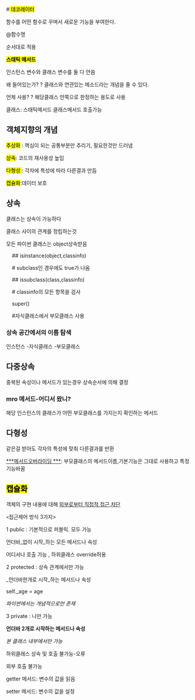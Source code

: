 #<mark> 데코레이터</mark>

함수를 어떤 함수로 꾸며서 새로운 기능을 부여한다.

@함수명

순서대로 적용



<mark>**스태틱 메서드**</mark>

인스턴스 변수와 클래스 변수를 둘 다 안씀

왜 들어있는가? ? 클래스와 연관있는 메소드라는 개념을 줄 수 있다.

언제 사용? ? 해당클래스 안쪽으로 한정하는 용도로 사용

클래스: 스태틱메서드 클래스메서드 호출가능




## 객체지향의 개념

<mark>추상화</mark> : 핵심이 되는 공통부분만 추리기, 필요한것만 드러냄

<mark>상속</mark>: 코드의 재사용성 높임

<mark>다형성 </mark>: 각자에 특성에 따라 다른결과 만듬

<mark>캡슐화</mark>:데이터 보호



## 상속

클래스는 상속이 가능하다

클래스 사이의 관계를 정립하는것

모든 파이썬 클래스는 object상속받음



    ## isinstance(object,classinfo)

    # subclass인 경우에도 true가 나옴



    ## issubclass(class,classinfo)

    # classinfo의 모든 항목을 검사



    super()

    #자식클래스에서 부모클래스 사용

### 상속 공간에서의 이름 탐색

인스턴스 -자식클래스 -부모클래스

## 다중상속

중복된 속성이나 메서드가 있는경우 상속순서에 의해 결정

### mro 메서드-어디서 왔니?

해당 인스턴스의 클래스가 어떤 부모클래스를 가지는지 확인하는 메서드

## 다형성

같은걸 받아도 각자의 특성에 맞춰 다른결과를 반환

<u>***메서드오버라이딩 ***</u>: 부모클래스의 메서드이름,기본기능은 그대로 사용하고 특정기능바꿈





## <mark>캡슐화</mark>

객체의 구현 내용에 대해 <u>외부로부터 직접적 접근 차단</u>

`<`접근제어 방식 3가지>

1 public : 기본적으로 퍼블릭. 모두 가능

언더바_없이 시작_하는 모든 메서드나 속성

어디서나 호출 가능 , 하위클래스 override허용



2 protected : 상속 관계에서만 가능

_언더바한개로 시작_하는 메서드나 속성

self._age = age

*파이썬에서는 개념적으로만 존재*



3 private : 나만 가능

__언더바 2개로 시작하는 메서드나 속성__

*본 클래스 내부에서만 가능*

하위클래스 상속 및 호출 불가능-오류

외부 호출 불가능



getter 메서드: 변수의 값을 읽음

setter 메서드: 변수의 값을 설정


